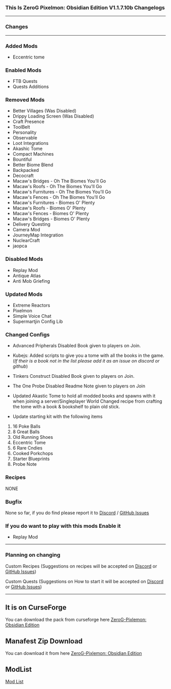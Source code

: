 ### This Is ZeroG Pixelmon: Obsidian Edition V1.1.7.10b Changelogs

----

### Changes

----

### Added Mods
- Eccentric tome

### Enabled Mods
- FTB Quests
- Quests Additions

### Removed Mods
- Better Villages (Was Disabled)
- Drippy Loading Screen (Was Disabled)
- Craft Presence
- ToolBelt
- Personality
- Observable
- Loot Integrations
- Akashic Tome
- Compact Machines
- Bountiful
- Better Biome Blend
- Backpacked
- Decocraft
- Macaw's Bridges - Oh The Biomes You'll Go
- Macaw's Roofs - Oh The Biomes You'll Go
- Macaw's Furnitures - Oh The Biomes You'll Go
- Macaw's Fences - Oh The Biomes You'll Go
- Macaw's Furnitures - Biomes O' Plenty
- Macaw's Roofs - Biomes O' Plenty
- Macaw's Fences - Biomes O' Plenty
- Macaw's Bridges - Biomes O' Plenty
- Delivery Questing
- Camera Mod
- JourneyMap Integration
- NuclearCraft
- jaopca

### Disabled Mods
- Replay Mod
- Antique Atlas
- Anti Mob Griefing

### Updated Mods
- Extreme Reactors
- Pixelmon
- Simple Voice Chat
- Supermartjin Config Lib

### Changed Configs
- Advanced Pripherals Disabled Book given to players on Join.

- Kubejs: Added scripts to give you a tome with all the books in the game. (*If their is a book not in the list please add it as an issue on discord or github*)

- Tinkers Construct Disabled Book given to players on Join.

- The One Probe Disabled Readme Note given to players on Join

- Updated Akastic Tome to hold all modded books and spawns with it when joining a server/Singleplayer World
Changed recipe from crafting the tome with a book & bookshelf to plain old stick.

- Update starting kit with the following items
1. 16 Poke Balls
2. 8 Great Balls
3. Old Running Shoes
4. Eccentric Tome
5. 6 Rare Cndies
6. Cooked Porkchops
7. Starter Blueprints
8. Probe Note

### Recipes
NONE

### Bugfix
None so far, if you do find please report it to [Discord](https://discord.gg/aaXAX9z) / [GitHub Issues](https://github.com/ZeroG-Network/ZeroG-Pixelmon-Obsidian-Edition/issues)

### If you do want to play with this mods Enable it
- Replay Mod
 

---

### Planning on changing

Custom Recipes (Suggestions on recipes will be accepted on [Discord](https://discord.gg/aaXAX9z) or [GitHub Issues](https://github.com/ZeroG-Network/ZeroG-Pixelmon-Obsidian-Edition/issues))

Custom Quests (Suggestions on How to start it will be accepted on [Discord](https://discord.gg/aaXAX9z) or [GitHub Issues](https://github.com/ZeroG-Network/ZeroG-Pixelmon-Obsidian-Edition/issues))

_________________

## It is on CurseForge
You can download the pack from curseforge here [ZeroG-Pixlemon: Obsidian Edition](https://www.curseforge.com/minecraft/modpacks/zerog-pixlemon-obsidian-edition)


## Manafest Zip Download
You can download it from here [ZeroG-Pixlemon: Obsidian Edition](https://1drv.ms/u/s!Ah9Z8o5_Q1YQufEMDRX3t3pWOEMEWQ?e=4TSjJf)


## ModList
[Mod List](https://github.com/ZeroG-Network/ZeroG-Pixelmon-Obsidian-Edition/blob/1.16.5/Changelogs/Changelogs-Modlist/v1.1.7.11b-Changelog_Modlist.html)
